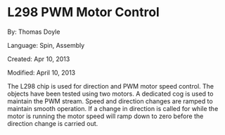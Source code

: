 # L298 PWM Motor Control

By: Thomas Doyle

Language: Spin, Assembly

Created: Apr 10, 2013

Modified: April 10, 2013

The L298 chip is used for direction and PWM motor speed control. The objects have been tested using two motors. A dedicated cog is used to maintain the PWM stream. Speed and direction changes are ramped to maintain smooth operation. If a change in direction is called for while the motor is running the motor speed will ramp down to zero before the direction change is carried out.
